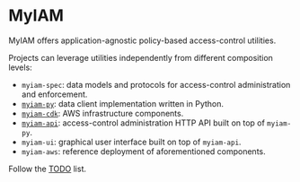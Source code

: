 # MyIAM

MyIAM offers application-agnostic policy-based access-control utilities.

Projects can leverage utilities independently from different composition levels:
* `myiam-spec`: data models and protocols for access-control administration and enforcement.
* [`myiam-py`](./myiam-py/README.md): data client implementation written in Python.
* [`myiam-cdk`](./myiam-cdk/README.md): AWS infrastructure components.
* [`myiam-api`](./myiam-api/README.md): access-control administration HTTP API built on top of `myiam-py`.
* `myiam-ui`: graphical user interface built on top of `myiam-api`.
* `myiam-aws`: reference deployment of aforementioned components.


Follow the [TODO](./TODO.md) list.
